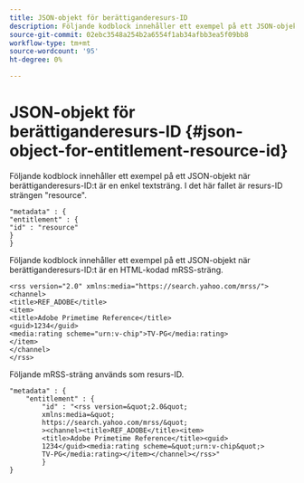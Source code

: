 ```yaml
---
title: JSON-objekt för berättiganderesurs-ID
description: Följande kodblock innehåller ett exempel på ett JSON-objekt när berättiganderesurs-ID:t är en enkel textsträng.
source-git-commit: 02ebc3548a254b2a6554f1ab34afbb3ea5f09bb8
workflow-type: tm+mt
source-wordcount: '95'
ht-degree: 0%

---
```


# JSON-objekt för berättiganderesurs-ID {#json-object-for-entitlement-resource-id}

Följande kodblock innehåller ett exempel på ett JSON-objekt när berättiganderesurs-ID:t är en enkel textsträng. I det här fallet är resurs-ID strängen &quot;resource&quot;.

```
"metadata" : { 
"entitlement" : { 
"id" : "resource" 
} 
}
```

Följande kodblock innehåller ett exempel på ett JSON-objekt när berättiganderesurs-ID:t är en HTML-kodad mRSS-sträng.

```
<rss version="2.0" xmlns:media="https://search.yahoo.com/mrss/"> 
<channel> 
<title>REF_ADOBE</title> 
<item> 
<title>Adobe Primetime Reference</title> 
<guid>1234</guid> 
<media:rating scheme="urn:v-chip">TV-PG</media:rating> 
</item> 
</channel> 
</rss>
```

Följande mRSS-sträng används som resurs-ID.

```
"metadata" : { 
    "entitlement" : { 
        "id" : "<rss version=&quot;2.0&quot; 
        xmlns:media=&quot; 
        https://search.yahoo.com/mrss/&quot; 
        ><channel><title>REF_ADOBE</title><item> 
        <title>Adobe Primetime Reference</title><guid> 
        1234</guid><media:rating scheme=&quot;urn:v-chip&quot;> 
        TV-PG</media:rating></item></channel></rss>" 
        } 
} 
```
